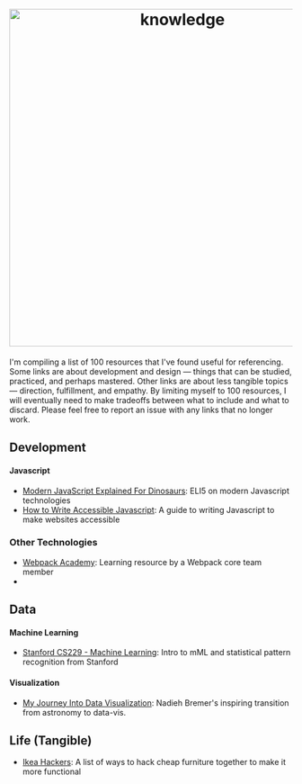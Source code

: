 <h1 align="center">
	<br>
	<img width="600" src="https://svgshare.com/i/L1q.svg" alt="knowledge">
	<br>
</h1>

I'm compiling a list of 100 resources that I've found useful for referencing. Some links are about development and design &mdash; things that can be studied, practiced, and perhaps mastered. Other links are about less tangible topics &mdash; direction, fulfillment, and empathy. By limiting myself to 100 resources, I will eventually need to make tradeoffs between what to include and what to discard. Please feel free to report an issue with any links that no longer work.

## Development

#### Javascript

- [Modern JavaScript Explained For Dinosaurs](https://medium.com/the-node-js-collection/modern-javascript-explained-for-dinosaurs-f695e9747b70): ELI5 on modern Javascript technologies
- [How to Write Accessible Javascript](https://benrobertson.io/accessibility/javascript-accessibility#2-plan-for-common-keyboard-interactions): A guide to writing Javascript to make websites accessible

### Other Technologies

- [Webpack Academy](https://webpack.academy/): Learning resource by a Webpack core team member
- 



<h2>Data</h2>

#### Machine Learning

* [Stanford CS229 - Machine Learning](https://see.stanford.edu/Course/CS229):  Intro to mML and statistical pattern recognition from Stanford

#### Visualization

- [My Journey Into Data Visualization](https://www.visualcinnamon.com/2017/03/my-journey-into-dataviz): Nadieh Bremer's inspiring transition from astronomy to data-vis.





## Life (Tangible)

* [Ikea Hackers](https://www.ikeahackers.net/): A list of ways to hack cheap furniture together to make it more functional

